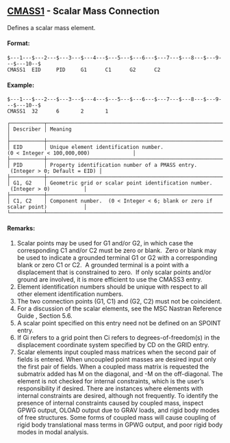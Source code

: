 ## [CMASS1](https://nexus.hexagon.com/documentationcenter/bundle/MSC_Nastran_2022.4/page/Nastran_Combined_Book/qrg/bulkc1/TOC.CMASS1.xhtml) - Scalar Mass Connection

Defines a scalar mass element.

#### Format:

```nastran
$---1---$---2---$---3---$---4---$---5---$---6---$---7---$---8---$---9---$---10--$
CMASS1  EID     PID     G1      C1      G2      C2                              
```

#### Example:

```nastran
$---1---$---2---$---3---$---4---$---5---$---6---$---7---$---8---$---9---$---10--$
CMASS1  32      6       2       1                                               
```

```text
┌───────────┬────────────────────────────────────────────────────────────────────────────────┐
│ Describer │ Meaning                                                                        │
├───────────┼────────────────────────────────────────────────────────────────────────────────┤
│ EID       │ Unique element identification number. (0 < Integer < 100,000,000)              │
├───────────┼────────────────────────────────────────────────────────────────────────────────┤
│ PID       │ Property identification number of a PMASS entry.  (Integer > 0; Default = EID) │
├───────────┼────────────────────────────────────────────────────────────────────────────────┤
│ G1, G2    │ Geometric grid or scalar point identification number.  (Integer > 0)           │
├───────────┼────────────────────────────────────────────────────────────────────────────────┤
│ C1, C2    │ Component number.  (0 < Integer < 6; blank or zero if scalar point)            │
└───────────┴────────────────────────────────────────────────────────────────────────────────┘
```

#### Remarks:

1. Scalar points may be used for G1 and/or G2, in which case the corresponding C1 and/or C2 must be zero or blank.  Zero or blank may be used to indicate a grounded terminal G1 or G2 with a corresponding blank or zero C1 or C2.  A grounded terminal is a point with a displacement that is constrained to zero.  If only scalar points and/or ground are involved, it is more efficient to use the CMASS3 entry.
2. Element identification numbers should be unique with respect to all other element identification numbers.
3. The two connection points (G1, C1) and (G2, C2) must not be coincident.
4. For a discussion of the scalar elements, see the  MSC Nastran Reference Guide , Section 5.6.
5. A scalar point specified on this entry need not be defined on an SPOINT entry.
6. If Gi refers to a grid point then Ci refers to degrees-of-freedom(s) in the displacement coordinate system specified by CD on the GRID entry.
7. Scalar elements input coupled mass matrices when the second pair of fields is entered. When uncoupled point masses are desired input only the first pair of fields. When a coupled mass matrix is requested the submatrix added has M on the diagonal, and -M on the off-diagonal. The element is not checked for internal constraints, which is the user’s responsibility if desired. There are instances where elements with internal constraints are desired, although not frequently. To identify the presence of internal constraints caused by coupled mass, inspect GPWG output, OLOAD output due to GRAV loads, and rigid body modes of free structures. Some forms of coupled mass will cause coupling of rigid body translational mass terms in GPWG output, and poor rigid body modes in modal analysis.
